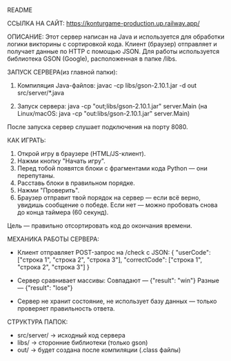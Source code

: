 README

ССЫЛКА НА САЙТ:
https://konturgame-production.up.railway.app/

ОПИСАНИЕ:
Этот сервер написан на Java и используется для обработки логики викторины с сортировкой кода.
Клиент (браузер) отправляет и получает данные по HTTP с помощью JSON.
Для работы используется библиотека GSON (Google), расположенная в папке /libs.

ЗАПУСК СЕРВЕРА(из главной папки):

1. Компиляция Java-файлов:
   javac -cp libs/gson-2.10.1.jar -d out src/server/*.java

2. Запуск сервера:
   java -cp "out;libs/gson-2.10.1.jar" server.Main
   (на Linux/macOS: java -cp "out:libs/gson-2.10.1.jar" server.Main)

После запуска сервер слушает подключения на порту 8080.

КАК ИГРАТЬ:

1. Открой игру в браузере (HTML/JS-клиент).
2. Нажми кнопку "Начать игру".
3. Перед тобой появятся блоки с фрагментами кода Python — они перепутаны.
4. Расставь блоки в правильном порядке.
5. Нажми "Проверить".
6. Браузер отправит твой порядок на сервер — если всё верно, увидишь сообщение о победе. Если нет — можно пробовать снова до конца таймера (60 секунд).

Цель — правильно отсортировать код до окончания времени.

МЕХАНИКА РАБОТЫ СЕРВЕРА:

- Клиент отправляет POST-запрос на /check с JSON:
  {
    "userCode": ["строка 1", "строка 2", "строка 3"],
    "correctCode": ["строка 1", "строка 2", "строка 3"]
  }

- Сервер сравнивает массивы:
    Совпадают — {"result": "win"}
    Разные — {"result": "lose"}

- Сервер не хранит состояние, не использует базу данных — только проверяет правильность ответа.

СТРУКТУРА ПАПОК:

- src/server/       → исходный код сервера
- libs/             → сторонние библиотеки (только gson)
- out/              → будет создана после компиляции (.class файлы)
